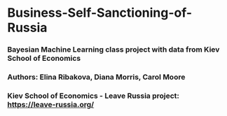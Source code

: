 # Business-Self-Sanctioning-of-Russia
### Bayesian Machine Learning  class project with data from Kiev School of Economics 
### Authors: Elina Ribakova, Diana Morris, Carol Moore
### Kiev School of Economics - Leave Russia project:  https://leave-russia.org/
